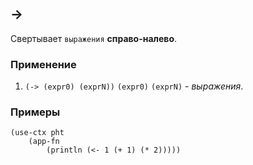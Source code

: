 ## ->
Свертывает `выражения` __справо-налево__.

### Применение

1. `(-> (expr0) (exprN))`
`(expr0)` `(exprN)` - _выражения_.

### Примеры

```pihta
(use-ctx pht
    (app-fn
        (println (<- 1 (+ 1) (* 2)))))
```